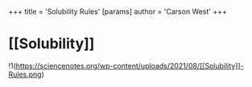 +++
 title = 'Solubility Rules'
[params]
	author = 'Carson West'
+++
# [[Solubility]]

!1(https://sciencenotes.org/wp-content/uploads/2021/08/[[Solubility]]-Rules.png)